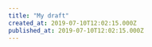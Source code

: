 ```yaml
---
title: "My draft"
created_at: 2019-07-10T12:02:15.000Z
published_at: 2019-07-10T12:02:15.000Z
---
```


